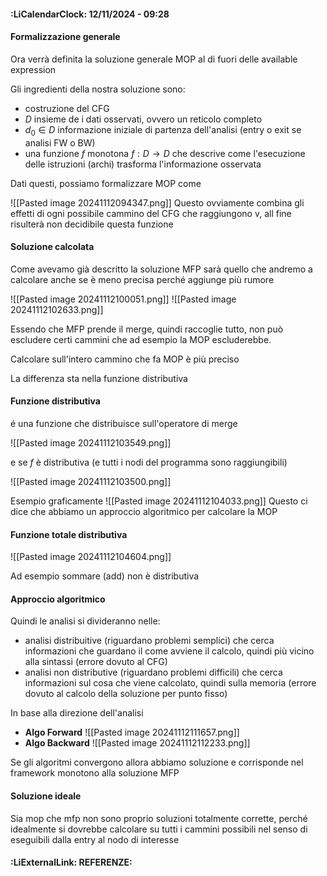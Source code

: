 #### :LiCalendarClock:  12/11/2024 - 09:28

#### Formalizzazione generale

Ora verrà definita la soluzione generale MOP al di fuori delle available expression

Gli ingredienti della nostra soluzione sono:

- costruzione del CFG
- $D$ insieme de i dati osservati, ovvero un reticolo completo
- $d_0 \in D$ informazione iniziale di partenza dell'analisi (entry o exit se analisi FW o BW)
- una funzione $f$ monotona $f:D \rightarrow D$ che descrive come l'esecuzione delle istruzioni (archi) trasforma l'informazione osservata  

Dati questi, possiamo formalizzare MOP come

![[Pasted image 20241112094347.png]]
Questo ovviamente combina gli effetti di ogni possibile cammino del CFG che raggiungono v, all fine risulterà non decidibile questa funzione

#### Soluzione calcolata

Come avevamo già descritto la soluzione MFP sarà quello che andremo a calcolare anche se è meno precisa perché aggiunge più rumore

![[Pasted image 20241112100051.png]]
![[Pasted image 20241112102633.png]]

Essendo che MFP prende il merge, quindi raccoglie tutto, non può escludere certi cammini che ad esempio la MOP escluderebbe.

Calcolare sull'intero cammino che fa MOP è più preciso

La differenza sta nella funzione distributiva

#### Funzione distributiva

é una funzione che distribuisce sull'operatore di merge

![[Pasted image 20241112103549.png]]

e se $f$ è distributiva (e tutti i nodi del programma sono raggiungibili)

![[Pasted image 20241112103500.png]]

Esempio graficamente
![[Pasted image 20241112104033.png]]
Questo ci dice che abbiamo un approccio algoritmico per calcolare la MOP

#### Funzione totale distributiva 

![[Pasted image 20241112104604.png]]

Ad esempio sommare (add) non è distributiva

#### Approccio algoritmico

Quindi le analisi si divideranno nelle:
- analisi distribuitive (riguardano problemi semplici) che cerca informazioni che guardano il come avviene il calcolo, quindi più vicino alla sintassi (errore dovuto al CFG)
- analisi non distributive (riguardano problemi difficili) che cerca informazioni sul cosa che viene calcolato, quindi sulla memoria (errore dovuto al calcolo della soluzione per punto fisso)

In base alla direzione dell'analisi
- __Algo Forward__
	![[Pasted image 20241112111657.png]]
- __Algo Backward__
	![[Pasted image 20241112112233.png]]

Se gli algoritmi convergono allora abbiamo soluzione e corrisponde nel framework monotono alla soluzione MFP

#### Soluzione ideale

Sia mop che mfp non sono proprio soluzioni totalmente corrette, perché idealmente si dovrebbe calcolare su tutti i cammini possibili nel senso di eseguibili dalla entry al nodo di interesse


#### :LiExternalLink: REFERENZE: